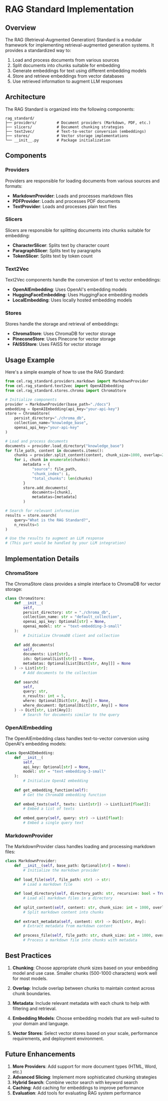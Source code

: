 # RAG Standard Implementation

## Overview

The RAG (Retrieval-Augmented Generation) Standard is a modular framework for implementing retrieval-augmented generation systems. It provides a standardized way to:

1. Load and process documents from various sources
2. Split documents into chunks suitable for embedding
3. Generate embeddings for text using different embedding models
4. Store and retrieve embeddings from vector databases
5. Use retrieved information to augment LLM responses

## Architecture

The RAG Standard is organized into the following components:

```
rag_standard/
├── providers/         # Document providers (Markdown, PDF, etc.)
├── slicers/           # Document chunking strategies
├── text2vec/          # Text-to-vector conversion (embeddings)
├── stores/            # Vector storage implementations
└── __init__.py        # Package initialization
```

## Components

### Providers

Providers are responsible for loading documents from various sources and formats:

- **MarkdownProvider**: Loads and processes markdown files
- **PDFProvider**: Loads and processes PDF documents
- **TextProvider**: Loads and processes plain text files

### Slicers

Slicers are responsible for splitting documents into chunks suitable for embedding:

- **CharacterSlicer**: Splits text by character count
- **ParagraphSlicer**: Splits text by paragraphs
- **TokenSlicer**: Splits text by token count

### Text2Vec

Text2Vec components handle the conversion of text to vector embeddings:

- **OpenAIEmbedding**: Uses OpenAI's embedding models
- **HuggingFaceEmbedding**: Uses HuggingFace embedding models
- **LocalEmbedding**: Uses locally hosted embedding models

### Stores

Stores handle the storage and retrieval of embeddings:

- **ChromaStore**: Uses ChromaDB for vector storage
- **PineconeStore**: Uses Pinecone for vector storage
- **FAISSStore**: Uses FAISS for vector storage

## Usage Example

Here's a simple example of how to use the RAG Standard:

```python
from cel.rag_standard.providers.markdown import MarkdownProvider
from cel.rag_standard.text2vec import OpenAIEmbedding
from cel.rag_standard.stores.chroma import ChromaStore

# Initialize components
provider = MarkdownProvider(base_path="./docs")
embedding = OpenAIEmbedding(api_key="your-api-key")
store = ChromaStore(
    persist_directory="./chroma_db",
    collection_name="knowledge_base",
    openai_api_key="your-api-key"
)

# Load and process documents
documents = provider.load_directory("knowledge_base")
for file_path, content in documents.items():
    chunks = provider.split_content(content, chunk_size=1000, overlap=200)
    for i, chunk in enumerate(chunks):
        metadata = {
            "source": file_path,
            "chunk_index": i,
            "total_chunks": len(chunks)
        }
        store.add_documents(
            documents=[chunk],
            metadatas=[metadata]
        )

# Search for relevant information
results = store.search(
    query="What is the RAG Standard?",
    n_results=5
)

# Use the results to augment an LLM response
# (This part would be handled by your LLM integration)
```

## Implementation Details

### ChromaStore

The ChromaStore class provides a simple interface to ChromaDB for vector storage:

```python
class ChromaStore:
    def __init__(
        self,
        persist_directory: str = "./chroma_db",
        collection_name: str = "default_collection",
        openai_api_key: Optional[str] = None,
        openai_model: str = "text-embedding-3-small"
    ):
        # Initialize ChromaDB client and collection
        
    def add_documents(
        self,
        documents: List[str],
        ids: Optional[List[str]] = None,
        metadatas: Optional[List[Dict[str, Any]]] = None
    ) -> List[str]:
        # Add documents to the collection
        
    def search(
        self,
        query: str,
        n_results: int = 5,
        where: Optional[Dict[str, Any]] = None,
        where_document: Optional[Dict[str, Any]] = None
    ) -> Dict[str, List[Any]]:
        # Search for documents similar to the query
```

### OpenAIEmbedding

The OpenAIEmbedding class handles text-to-vector conversion using OpenAI's embedding models:

```python
class OpenAIEmbedding:
    def __init__(
        self,
        api_key: Optional[str] = None,
        model: str = "text-embedding-3-small"
    ):
        # Initialize OpenAI embedding
        
    def get_embedding_function(self):
        # Get the ChromaDB embedding function
        
    def embed_texts(self, texts: List[str]) -> List[List[float]]:
        # Embed a list of texts
        
    def embed_query(self, query: str) -> List[float]:
        # Embed a single query text
```

### MarkdownProvider

The MarkdownProvider class handles loading and processing markdown files:

```python
class MarkdownProvider:
    def __init__(self, base_path: Optional[str] = None):
        # Initialize the markdown provider
        
    def load_file(self, file_path: str) -> str:
        # Load a markdown file
        
    def load_directory(self, directory_path: str, recursive: bool = True) -> Dict[str, str]:
        # Load all markdown files in a directory
        
    def split_content(self, content: str, chunk_size: int = 1000, overlap: int = 200) -> List[str]:
        # Split markdown content into chunks
        
    def extract_metadata(self, content: str) -> Dict[str, Any]:
        # Extract metadata from markdown content
        
    def process_file(self, file_path: str, chunk_size: int = 1000, overlap: int = 200) -> List[Dict[str, Any]]:
        # Process a markdown file into chunks with metadata
```

## Best Practices

1. **Chunking**: Choose appropriate chunk sizes based on your embedding model and use case. Smaller chunks (500-1000 characters) work well for most models.

2. **Overlap**: Include overlap between chunks to maintain context across chunk boundaries.

3. **Metadata**: Include relevant metadata with each chunk to help with filtering and retrieval.

4. **Embedding Models**: Choose embedding models that are well-suited to your domain and language.

5. **Vector Stores**: Select vector stores based on your scale, performance requirements, and deployment environment.

## Future Enhancements

1. **More Providers**: Add support for more document types (HTML, Word, etc.)
2. **Advanced Slicing**: Implement more sophisticated chunking strategies
3. **Hybrid Search**: Combine vector search with keyword search
4. **Caching**: Add caching for embeddings to improve performance
5. **Evaluation**: Add tools for evaluating RAG system performance 